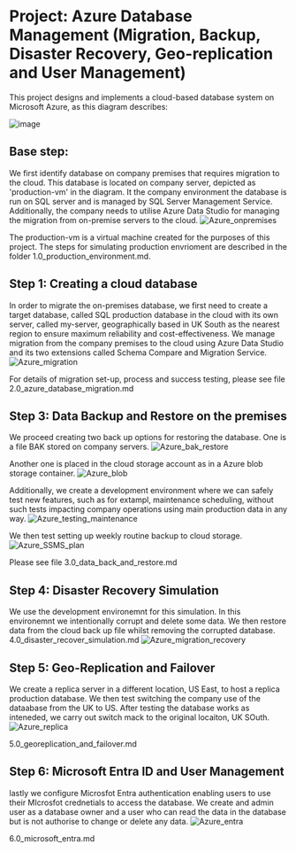 # Project: Azure Database Management (Migration, Backup, Disaster Recovery, Geo-replication and User Management)

This project designs and implements a cloud-based database system on Microsoft Azure, as this diagram describes: 

![image](https://github.com/ZCHAnalytics/azure-database-migration319/assets/146954022/c3c2b68b-e73f-42b6-961c-0d1bae802c85)

## Base step: 
We first identify database on company premises that requires migration to the cloud. This database is located on company server, depicted as 'production-vm' in the diagram. It the company environment the database is run on SQL server and is managed by SQL Server Management Service. Additionally, the company needs to utilise Azure Data Studio for managing the migration from on-premise servers to the cloud.
![Azure_onpremises](https://github.com/ZCHAnalytics/azure-database-migration319/assets/146954022/8d20e857-2813-4bd5-867b-3fac95a627f3)

The production-vm is a virtual machine created for the purposes of this project. The steps for simulating production envrioment are described in the folder 1.0_production_environment.md. 


## Step 1: Creating a cloud database 
In order to migrate the on-premises database, we first need to create a target database, called SQL production database in the cloud with its own server, called my-server, geographically based in UK South as the nearest region to ensure maximum reliability and cost-effectiveness. We manage migration from the company premises to the cloud using Azure Data Studio and its two extensions called Schema Compare and Migration Service. 
![Azure_migration](https://github.com/ZCHAnalytics/azure-database-migration319/assets/146954022/fee603d9-4d76-4268-9a9d-d41acd7bc516)

For details of migration set-up, process and success testing, please see file 2.0_azure_database_migration.md

## Step 3: Data Backup and Restore on the premises
We proceed creating two back up options for restoring the database. One is a file BAK stored on company servers.
![Azure_bak_restore](https://github.com/ZCHAnalytics/azure-database-migration319/assets/146954022/feb85c85-fb77-4e4f-b6b6-62c0d530240b)

Another one is placed in the cloud storage account as in a Azure blob storage container. 
![Azure_blob](https://github.com/ZCHAnalytics/azure-database-migration319/assets/146954022/157dc84b-3a41-4e89-903c-f1a44190a929)

Additionally, we create a development environment where we can safely test new features, such as for extampl, maintenance scheduling, without such tests impacting company operations using main production data in any way. 
![Azure_testing_maintenance](https://github.com/ZCHAnalytics/azure-database-migration319/assets/146954022/e7173584-a386-42c5-a254-2a13446b0667)

We then test setting up weekly routine backup to cloud storage. 
![Azure_SSMS_plan](https://github.com/ZCHAnalytics/azure-database-migration319/assets/146954022/1651e542-747d-4569-acf2-dcb911b72c62)

Please see file 3.0_data_back_and_restore.md

## Step 4: Disaster Recovery Simulation
We use the development environemnt for this simulation. In this environemnt we intentionally corrupt and delete some data. We then restore data from the cloud back up file whilst removing the corrupted database. 
4.0_disaster_recover_simulation.md
![Azure_migration_recovery](https://github.com/ZCHAnalytics/azure-database-migration319/assets/146954022/8fe0da6e-829c-4e3a-b1c0-f25a17fa2ab9)

## Step 5: Geo-Replication and Failover
We create a replica server in a different location, US East, to host a replica production database. We then test switching the company use of the dataabase from the UK to US. After testing the database works as inteneded, we carry out switch mack to the original locaiton, UK SOuth. 
![Azure_replica](https://github.com/ZCHAnalytics/azure-database-migration319/assets/146954022/d1c4098b-fb90-4153-9863-9d579dd08142)

5.0_georeplication_and_failover.md 

## Step 6: Microsoft Entra ID and User Management
lastly we configure Microsfot Entra authentication enabling users to use their MIcrosfot crednetials to access the database. We create and admin user as a database owner and a user who can read the data in the database but is not authorise to change or delete any data. 
![Azure_entra](https://github.com/ZCHAnalytics/azure-database-migration319/assets/146954022/bf435048-0e8f-4aa9-b607-4a5314fae742)

6.0_microsoft_entra.md
